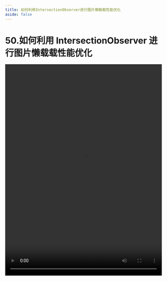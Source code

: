 ```yaml
---
title: 如何利用IntersectionObserver进行图片懒载载性能优化
aside: false
---
```


# 50.如何利用 IntersectionObserver 进行图片懒载载性能优化

<video autoplay src="http://qn.chinavanes.com/interview/react-interview/50.如何利用IntersectionObserver进行图片懒载载性能优化.mp4" controls controlsList="nodownload" width="100%" height="680"/>

